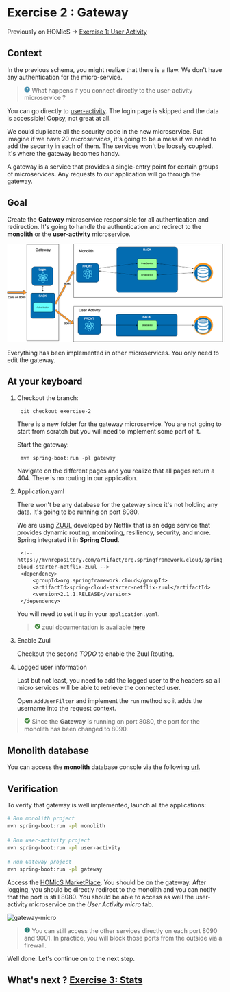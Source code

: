 # Exercise 2 : Gateway

Previously on HOMicS -> [Exercise 1: User Activity](../user-guide/user-activity.md)

## Context

In the previous schema, you might realize that there is a flaw. We don't have any authentication for the micro-service.

> ![question](../img/question.png) What happens if you connect directly to the user-activity microservice ?

You can go directly to [user-activity](http://localhost:9001/user/userActivity). The login page is skipped and the data
is accessible! Oopsy, not great at all.

We could duplicate all the security code in the new microservice. But imagine if we have 20 microservices, it's going
to be a mess if we need to add the security in each of them. The services won't be loosely coupled. It's where the
gateway becomes handy.

A gateway is a service that provides a single-entry point for certain groups of microservices. Any requests to our
application will go through the gateway.

## Goal 

Create the **Gateway** microservice responsible for all authentication and redirection. It's going to handle the
authentication and redirect to the **monolith** or the **user-activity** microservice.

![gateway](../img/gateway.png)

Everything has been implemented in other microservices. You only need to edit the gateway.

## At your keyboard

1. Checkout the branch: 
        
        git checkout exercise-2
        
    There is a new folder for the gateway microservice. You are not going to start from scratch but you will need
    to implement some part of it.
    
    Start the gateway:
    
        mvn spring-boot:run -pl gateway
        
    Navigate on the different pages and you realize that all pages return a 404. There is no routing in our application.

2. Application.yaml

    There won't be any database for the gateway since it's not holding any data. It's going to be running on port 8080.
    
    We are using [ZUUL](https://github.com/Netflix/zuul) developed by Netflix that is an edge service that provides dynamic
    routing, monitoring, resiliency, security, and more. Spring integrated it in **Spring Cloud**.
    
        <!-- https://mvnrepository.com/artifact/org.springframework.cloud/spring-cloud-starter-netflix-zuul -->
        <dependency>
            <groupId>org.springframework.cloud</groupId>
            <artifactId>spring-cloud-starter-netflix-zuul</artifactId>
            <version>2.1.1.RELEASE</version>
        </dependency>
    
    You will need to set it up in your `application.yaml`.

    > ![tip](../img/success.png) zuul documentation is available 
    [here](https://cloud.spring.io/spring-cloud-netflix/multi/multi__router_and_filter_zuul.html)

3. Enable Zuul

    Checkout the second _TODO_ to enable the Zuul Routing.

4. Logged user information

    Last but not least, you need to add the logged user to the headers so all micro services will be able to retrieve the
    connected user.
    
    Open `AddUserFilter` and implement the `run` method so it adds the username into the request context.
    
> ![tip](../img/success.png) Since the **Gateway** is running on port 8080, the port for the monolith has been changed to 8090. 

## Monolith database

You can access the **monolith** database console via the following [url](http://localhost:8090/console).

## Verification

To verify that gateway is well implemented, launch all the applications:

```bash
# Run monolith project
mvn spring-boot:run -pl monolith

# Run user-activity project
mvn spring-boot:run -pl user-activity

# Run Gateway project
mvn spring-boot:run -pl gateway
```

Access the [HOMicS MarketPlace](http://localhost:8080/login). You should be on the gateway. After logging, you should be
directly redirect to the monolith and you can notify that the port is still 8080. You should be able to access as well
the user-activity microservice on the _User Activity micro_ tab.

![gateway-micro](../img/gateway-micro.gif)

> ![info](../img/info.png) You can still access the other services directly on each port 8090 and 9001.
In practice, you will block those ports from the outside via a firewall.

Well done. Let's continue on to the next step.

## What's next ? [Exercise 3: Stats](../user-guide/stats.md)
